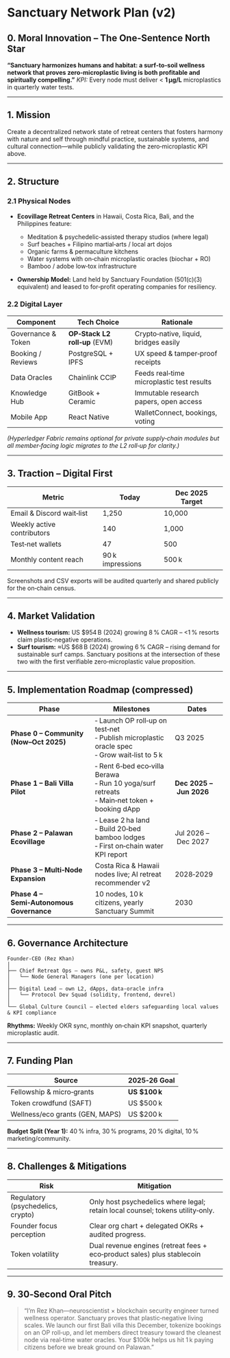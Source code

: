 # Sanctuary Network Plan (v2)

## 0. Moral Innovation – The One‑Sentence North Star

**“Sanctuary harmonizes humans and habitat: a surf‑to‑soil wellness network that proves zero‑microplastic living is both profitable and spiritually compelling.”**
*KPI:* Every node must deliver < **1 µg/L** microplastics in quarterly water tests.

---

## 1. Mission

Create a decentralized network state of retreat centers that fosters harmony with nature and self through mindful practice, sustainable systems, and cultural connection—while publicly validating the zero‑microplastic KPI above.

---

## 2. Structure

### 2.1 Physical Nodes

* **Ecovillage Retreat Centers** in Hawaii, Costa Rica, Bali, and the Philippines feature:

  * Meditation & psychedelic‑assisted therapy studios (where legal)
  * Surf beaches + Filipino martial‑arts / local art dojos
  * Organic farms & permaculture kitchens
  * Water systems with on‑chain microplastic oracles (biochar + RO)
  * Bamboo / adobe low‑tox infrastructure
* **Ownership Model:** Land held by Sanctuary Foundation (501(c)(3) equivalent) and leased to for‑profit operating companies for resiliency.

### 2.2 Digital Layer

| Component          | Tech Choice                   | Rationale                                 |
| ------------------ | ----------------------------- | ----------------------------------------- |
| Governance & Token | **OP‑Stack L2 roll‑up** (EVM) | Crypto‑native, liquid, bridges easily     |
| Booking / Reviews  | PostgreSQL + IPFS             | UX speed & tamper‑proof receipts          |
| Data Oracles       | Chainlink CCIP                | Feeds real‑time microplastic test results |
| Knowledge Hub      | GitBook + Ceramic             | Immutable research papers, open access    |
| Mobile App         | React Native                  | WalletConnect, bookings, voting           |

*(Hyperledger Fabric remains optional for private supply‑chain modules but all member‑facing logic migrates to the L2 roll‑up for clarity.)*

---

## 3. Traction – Digital First

| Metric                     | **Today**        | Dec 2025 Target |
| -------------------------- | ---------------- | --------------- |
| Email & Discord wait‑list  | 1,250            | 10,000          |
| Weekly active contributors | 140              | 1,000           |
| Test‑net wallets           | 47               | 500             |
| Monthly content reach      | 90 k impressions | 500 k           |

Screenshots and CSV exports will be audited quarterly and shared publicly for the on‑chain census.

---

## 4. Market Validation

* **Wellness tourism:** US \$954 B (2024) growing 8 % CAGR – <1 % resorts claim plastic‑negative operations.
* **Surf tourism:** ≈US \$68 B (2024) growing 6 % CAGR – rising demand for sustainable surf camps.
  Sanctuary positions at the intersection of these two with the first verifiable zero‑microplastic value proposition.

---

## 5. Implementation Roadmap (compressed)

| Phase                                    | Milestones                                                                                           | Dates                   |
| ---------------------------------------- | ---------------------------------------------------------------------------------------------------- | ----------------------- |
| **Phase 0 – Community (Now–Oct 2025)**   | ‑ Launch OP roll‑up on test‑net  <br>‑ Publish microplastic oracle spec  <br>‑ Grow wait‑list to 5 k | Q3 2025                 |
| **Phase 1 – Bali Villa Pilot**           | ‑ Rent 6‑bed eco‑villa Berawa  <br>‑ Run 10 yoga/surf retreats  <br>‑ Main‑net token + booking dApp  | **Dec 2025 – Jun 2026** |
| **Phase 2 – Palawan Ecovillage**         | ‑ Lease 2 ha land  <br>‑ Build 20‑bed bamboo lodges  <br>‑ First on‑chain water KPI report           | Jul 2026 – Dec 2027     |
| **Phase 3 – Multi‑Node Expansion**       | Costa Rica & Hawaii nodes live; AI retreat recommender v2                                            | 2028‑2029               |
| **Phase 4 – Semi‑Autonomous Governance** | 10 nodes, 10 k citizens, yearly Sanctuary Summit                                                     | 2030                    |

---

## 6. Governance Architecture

```
Founder‑CEO (Rez Khan)
│
├── Chief Retreat Ops – owns P&L, safety, guest NPS
│   └── Node General Managers (one per location)
│
├── Digital Lead – own L2, dApps, data‑oracle infra
│   └── Protocol Dev Squad (solidity, frontend, devrel)
│
└── Global Culture Council – elected elders safeguarding local values & KPI compliance
```

**Rhythms:** Weekly OKR sync, monthly on‑chain KPI snapshot, quarterly microplastic audit.

---

## 7. Funding Plan

| Source                          | 2025‑26 Goal   |
| ------------------------------- | -------------- |
| Fellowship & micro‑grants       | **US \$100 k** |
| Token crowdfund (SAFT)          | US \$500 k     |
| Wellness/eco grants (GEN, MAPS) | US \$200 k     |

**Budget Split (Year 1):** 40 % infra, 30 % programs, 20 % digital, 10 % marketing/community.

---

## 8. Challenges & Mitigations

| Risk                              | Mitigation                                                                        |
| --------------------------------- | --------------------------------------------------------------------------------- |
| Regulatory (psychedelics, crypto) | Only host psychedelics where legal; retain local counsel; tokens utility‑only.    |
| Founder focus perception          | Clear org chart + delegated OKRs + audited progress.                              |
| Token volatility                  | Dual revenue engines (retreat fees + eco‑product sales) plus stablecoin treasury. |

---

## 9. 30‑Second Oral Pitch

> “I’m Rez Khan—neuroscientist × blockchain security engineer turned wellness operator. Sanctuary proves that plastic‑negative living scales. We launch our first Bali villa this December, tokenize bookings on an OP roll‑up, and let members direct treasury toward the cleanest node via real‑time water oracles. Your \$100k helps us hit 1 k paying citizens before we break ground on Palawan.”

